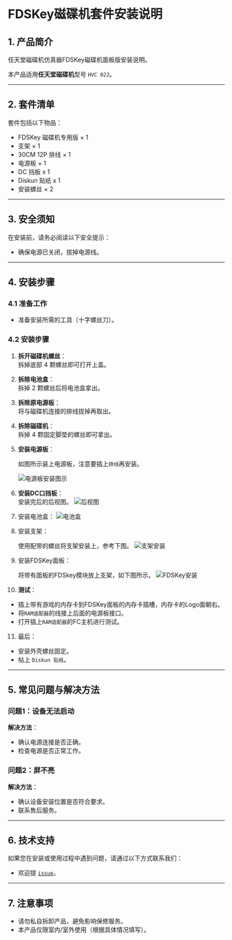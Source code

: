 # FDSKey磁碟机套件安装说明

## 1. 产品简介
任天堂磁碟机仿真器FDSKey磁碟机面板版安装说明。

本产品适用**任天堂磁碟机**型号 `HVC 022`。

---

## 2. 套件清单
套件包括以下物品：

- FDSKey 磁碟机专用版 × 1  
- 支架 × 1
- 30CM 12P 排线 × 1
- 电源板 × 1
- DC 挡板 x 1
- Diskun 贴纸 x 1
- 安装螺丝 × 2

---

## 3. 安全须知
在安装前，请务必阅读以下安全提示：
- 确保电源已关闭，拔掉电源线。

---

## 4. 安装步骤

### 4.1 准备工作
- 准备安装所需的工具（十字螺丝刀）。

### 4.2 安装步骤
1. **拆开磁碟机螺丝**：  
   拆掉底部 4 颗螺丝即可打开上盖。
   
2. **拆除电池盒**：  
   拆掉 2 颗螺丝后将电池盒拿出。

3. **拆除原电源板**：  
   将与磁碟机连接的排线拔掉再取出。

4. **拆除磁碟机**：  
   拆掉 4 颗固定脚垫的螺丝即可拿出。

5. **安装电源板**：

   如图所示装上电源板，注意要插上`排线`再安装。

   ![电源板安装图示](./images/powerboard.jpg)

6. **安装DC口挡板**：  
   安装完后的后视图。
   ![后视图](./images/dc_back.jpg)

7. 安装电池盒：
   ![电池盒](./images/battery.jpg)

8. 安装支架：

   使用配带的螺丝将支架安装上，参考下图。
   ![支架安装](./images/stand.jpg)

9. 安装FDSKey面板：

   将带有面板的FDSkey模块放上支架，如下图所示。
   ![FDSKey安装](./images/stand.jpg)

10. **测试**：

   - 插上带有游戏的内存卡到FDSKey面板的内存卡插槽，内存卡的Logo面朝右。
   - 将`RAM适配器`的线接上后面的电源板接口。
   - 打开插上`RAM适配器`的FC主机进行测试。

11. 最后：
   - 安装外壳螺丝固定。
   - 帖上 `Diskun 贴纸`。

---

## 5. 常见问题与解决方法
### 问题1：设备无法启动  
**解决方法**：  
- 确认电源连接是否正确。  
- 检查电源是否正常工作。

### 问题2：屏不亮  
**解决方法**：  
- 确认设备安装位置是否符合要求。  
- 联系售后服务。

---

## 6. 技术支持
如果您在安装或使用过程中遇到问题，请通过以下方式联系我们：  
- 欢迎提 [`issue`](https://github.com/retrodiy/fdskey-disk-ver/issues)。

---

## 7. 注意事项
- 请勿私自拆卸产品，避免影响保修服务。
- 本产品仅限室内/室外使用（根据具体情况填写）。
